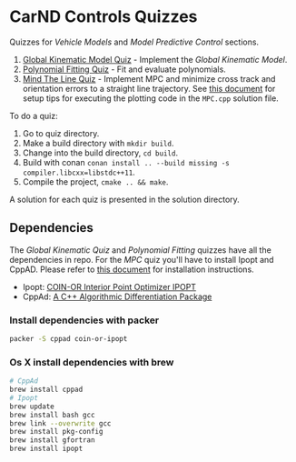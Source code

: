 # CarND Controls Quizzes

Quizzes for *Vehicle Models* and *Model Predictive Control* sections.

1. [Global Kinematic Model Quiz](./global_kinematic_model) - Implement the *Global Kinematic Model*.
2. [Polynomial Fitting Quiz](./polyfit) - Fit and evaluate polynomials.
3. [Mind The Line Quiz](./mpc_to_line) - Implement MPC and minimize cross track and orientation errors to a straight line trajectory.  See [this document](https://github.com/Horki/CarND-MPC-Quizzes/blob/master/install_Ipopt_CppAD.md) for setup tips for executing the plotting code in the ```MPC.cpp``` solution file.

To do a quiz:

1. Go to quiz directory.
2. Make a build directory with `mkdir build`.
3. Change into the build directory, `cd build`.
4. Build with conan `conan install .. --build missing -s compiler.libcxx=libstdc++11`.
5. Compile the project, `cmake .. && make`.

A solution for each quiz is presented in the solution directory.

## Dependencies

The *Global Kinematic Quiz* and *Polynomial Fitting* quizzes have all the dependencies in repo. For the *MPC* quiz
you'll have to install Ipopt and CppAD.  Please refer to [this document](https://github.com/udacity/CarND-MPC-Quizzes/blob/master/install_Ipopt_CppAD.md) for installation instructions.

* Ipopt: [COIN-OR Interior Point Optimizer IPOPT](https://github.com/coin-or/Ipopt)
* CppAd: [A C++ Algorithmic Differentiation Package](https://coin-or.github.io/CppAD/doc/cppad.htm)

### Install dependencies with packer

```sh
packer -S cppad coin-or-ipopt
```

### Os X install dependencies with brew

```sh
# CppAd
brew install cppad
# Ipopt
brew update
brew install bash gcc
brew link --overwrite gcc
brew install pkg-config
brew install gfortran
brew install ipopt
```
